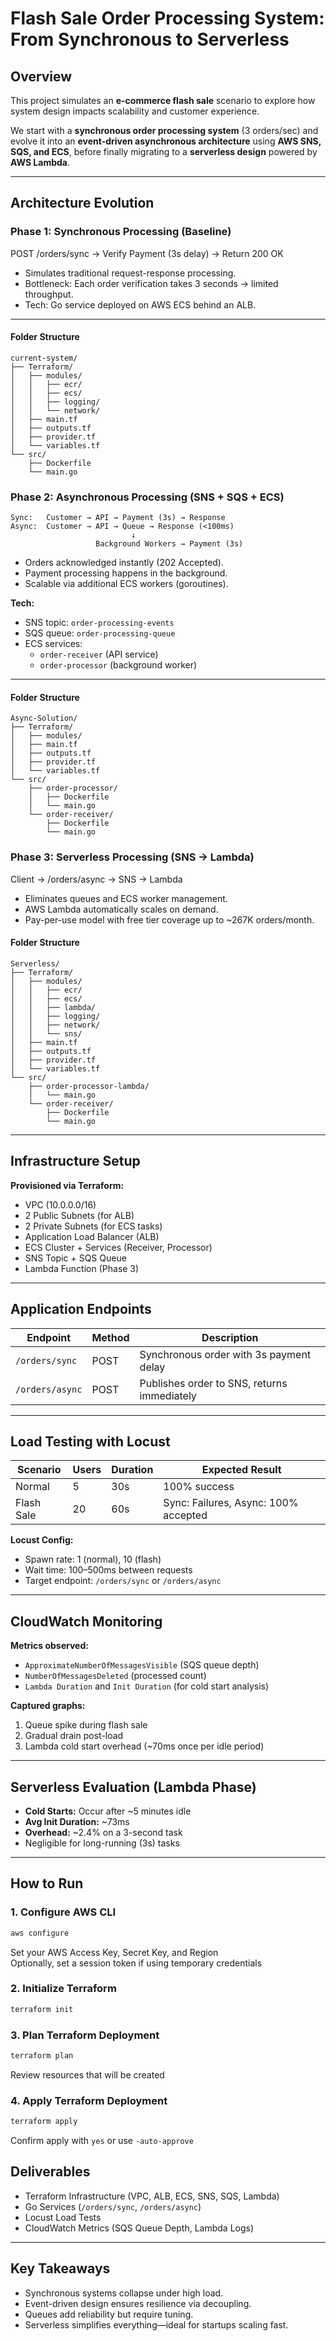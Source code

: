# Flash Sale Order Processing System: From Synchronous to Serverless 

## Overview

This project simulates an **e-commerce flash sale** scenario to explore how system design impacts scalability and customer experience.

We start with a **synchronous order processing system** (3 orders/sec) and evolve it into an **event-driven asynchronous architecture** using **AWS SNS, SQS, and ECS**, before finally migrating to a **serverless design** powered by **AWS Lambda**.

---

## Architecture Evolution

### Phase 1: Synchronous Processing (Baseline)
POST /orders/sync → Verify Payment (3s delay) → Return 200 OK
- Simulates traditional request-response processing.
- Bottleneck: Each order verification takes 3 seconds → limited throughput.
- Tech: Go service deployed on AWS ECS behind an ALB.

---
#### Folder Structure

```
current-system/
├── Terraform/
│   ├── modules/
│   │   ├── ecr/
│   │   ├── ecs/
│   │   ├── logging/
│   │   └── network/
│   ├── main.tf
│   ├── outputs.tf
│   ├── provider.tf
│   └── variables.tf
└── src/
    ├── Dockerfile
    └── main.go
```
### Phase 2: Asynchronous Processing (SNS + SQS + ECS)


    Sync:   Customer → API → Payment (3s) → Response
    Async:  Customer → API → Queue → Response (<100ms)
                               ↓
                       Background Workers → Payment (3s)

- Orders acknowledged instantly (202 Accepted).
- Payment processing happens in the background.
- Scalable via additional ECS workers (goroutines).

**Tech:**
- SNS topic: `order-processing-events`
- SQS queue: `order-processing-queue`
- ECS services:
    - `order-receiver` (API service)
    - `order-processor` (background worker)

---

#### Folder Structure

```
Async-Solution/
├── Terraform/
│   ├── modules/
│   ├── main.tf
│   ├── outputs.tf
│   ├── provider.tf
│   └── variables.tf
└── src/
    ├── order-processor/
    │   ├── Dockerfile
    │   └── main.go
    └── order-receiver/
        ├── Dockerfile
        └── main.go
```

### Phase 3: Serverless Processing (SNS → Lambda)
Client → /orders/async → SNS → Lambda

- Eliminates queues and ECS worker management.
- AWS Lambda automatically scales on demand.
- Pay-per-use model with free tier coverage up to ~267K orders/month.

#### Folder Structure

```
Serverless/
├── Terraform/
│   ├── modules/
│   │   ├── ecr/
│   │   ├── ecs/
│   │   ├── lambda/
│   │   ├── logging/
│   │   ├── network/
│   │   └── sns/
│   ├── main.tf
│   ├── outputs.tf
│   ├── provider.tf
│   └── variables.tf
└── src/
    ├── order-processor-lambda/
    │   └── main.go
    └── order-receiver/
        ├── Dockerfile
        └── main.go
```
---

## Infrastructure Setup

**Provisioned via Terraform:**
- VPC (10.0.0.0/16)
- 2 Public Subnets (for ALB)
- 2 Private Subnets (for ECS tasks)
- Application Load Balancer (ALB)
- ECS Cluster + Services (Receiver, Processor)
- SNS Topic + SQS Queue
- Lambda Function (Phase 3)

---

## Application Endpoints

| Endpoint       | Method | Description                         |
|----------------|--------|-------------------------------------|
| `/orders/sync` | POST   | Synchronous order with 3s payment delay |
| `/orders/async`| POST   | Publishes order to SNS, returns immediately |

---

## Load Testing with Locust

| Scenario     | Users | Duration | Expected Result                     |
|-------------|-------|----------|------------------------------------|
| Normal      | 5     | 30s      | 100% success                        |
| Flash Sale  | 20    | 60s      | Sync: Failures, Async: 100% accepted |

**Locust Config:**
- Spawn rate: 1 (normal), 10 (flash)
- Wait time: 100–500ms between requests
- Target endpoint: `/orders/sync` or `/orders/async`

---

## CloudWatch Monitoring

**Metrics observed:**
- `ApproximateNumberOfMessagesVisible` (SQS queue depth)
- `NumberOfMessagesDeleted` (processed count)
- `Lambda Duration` and `Init Duration` (for cold start analysis)

**Captured graphs:**
1. Queue spike during flash sale
2. Gradual drain post-load
3. Lambda cold start overhead (~70ms once per idle period)

---

## Serverless Evaluation (Lambda Phase)

- **Cold Starts:** Occur after ~5 minutes idle
- **Avg Init Duration:** ~73ms
- **Overhead:** ~2.4% on a 3-second task
- Negligible for long-running (3s) tasks

---

## How to Run

### 1. Configure AWS CLI
```bash
aws configure
```
Set your AWS Access Key, Secret Key, and Region  
Optionally, set a session token if using temporary credentials

### 2. Initialize Terraform
```bash
terraform init
```

### 3. Plan Terraform Deployment
```bash
terraform plan
```
Review resources that will be created

### 4. Apply Terraform Deployment
```bash
terraform apply
```
Confirm apply with `yes` or use `-auto-approve`
##  Deliverables

-  Terraform Infrastructure (VPC, ALB, ECS, SNS, SQS, Lambda)
-  Go Services (`/orders/sync`, `/orders/async`)
-  Locust Load Tests
-  CloudWatch Metrics (SQS Queue Depth, Lambda Logs)

---

## Key Takeaways

- Synchronous systems collapse under high load.
- Event-driven design ensures resilience via decoupling.
- Queues add reliability but require tuning.
- Serverless simplifies everything—ideal for startups scaling fast.
